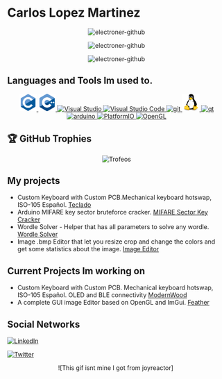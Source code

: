# Carlos Lopez Martinez
<p align="center"> 
  <img src="http://github-readme-streak-stats.herokuapp.com?user=Electroner&theme=tokyonight&date_format=M%20j%5B%2C%20Y%5D" alt="electroner-github" />
</p>
<p align="center"> 
  <img src="https://github-readme-stats.vercel.app/api?username=Electroner&show_icons=true&theme=tokyonight" alt="electroner-github" />
</p>
<p align="center"> 
  <img src="https://github-readme-stats.vercel.app/api/top-langs/?username=Electroner&layout=compact&theme=tokyonight" alt="electroner-github" />
</p>

## Languages and Tools Im used to.

<p align="center"> 
  <a href="https://www.cprogramming.com/" target="_blank" rel="noreferrer"> 
    <img src="https://raw.githubusercontent.com/devicons/devicon/master/icons/c/c-original.svg" alt="c" width="40" height="40"/> 
   </a>
  <a href="https://www.w3schools.com/cpp/" target="_blank" rel="noreferrer"> 
    <img src="https://raw.githubusercontent.com/devicons/devicon/master/icons/cplusplus/cplusplus-original.svg" alt="cplusplus" width="40" height="40"/> 
  </a> 
   <a href="https://visualstudio.microsoft.com/es/" target="_blank" rel="noreferrer"> 
    <img src="https://visualstudio.microsoft.com/wp-content/uploads/2021/10/Product-Icon.svg" alt="Visual Studio" width="40" height="40"/> 
  </a> 
  <a href="https://code.visualstudio.com/" target="_blank" rel="noreferrer"> 
    <img src="https://cdn.icon-icons.com/icons2/2107/PNG/512/file_type_vscode_icon_130084.png" alt="Visual Studio Code" width="40" height="40"/> 
  </a> 
  <a href="https://git-scm.com/" target="_blank" rel="noreferrer"> <img src="https://www.vectorlogo.zone/logos/git-scm/git-scm-icon.svg" alt="git" width="40" height="40"/> 
  </a> 
  <a href="https://www.linux.org/" target="_blank" rel="noreferrer"> 
    <img src="https://raw.githubusercontent.com/devicons/devicon/master/icons/linux/linux-original.svg" alt="linux" width="40" height="40"/> 
  </a> 
  <a href="https://www.qt.io/" target="_blank" rel="noreferrer"> 
    <img src="https://upload.wikimedia.org/wikipedia/commons/0/0b/Qt_logo_2016.svg" alt="qt" width="40" height="40"/> 
  </a> 
  <a href="https://www.arduino.cc/" target="_blank" rel="noreferrer"> 
    <img src="https://cdn.worldvectorlogo.com/logos/arduino-1.svg" alt="arduino" width="40" height="40"/> 
  </a> 
  <a href="https://platformio.org/" target="_blank" rel="noreferrer"> 
    <img src="https://upload.wikimedia.org/wikipedia/commons/c/cd/PlatformIO_logo.svg" alt="PlatformIO" width="40" height="40"/> 
  </a>
  <a href="https://www.opengl.org/" target="_blank" rel="noreferrer"> 
    <img src="https://upload.wikimedia.org/wikipedia/commons/thumb/2/21/OpenGL_logo.svg/1920px-OpenGL_logo.svg.png" alt="OpenGL" width="96" height="40"/> 
  </a> 
</p>

## 🏆 GitHub Trophies

<p align="center">
  <img src="https://github-profile-trophy.vercel.app/?username=Electroner&theme=discord&no-frame=true&no-bg=false&row=2&column=3" alt="Trofeos">
</p>

## My projects
- Custom Keyboard with Custom PCB.Mechanical keyboard hotswap, ISO-105 Español. [Teclado](https://github.com/Electroner/Teclado)
- Arduino MIFARE key sector bruteforce cracker. [MIFARE Sector Key Cracker](https://github.com/Electroner/MIFARE-Sector-Key-Cracker)
- Wordle Solver - Helper that has all parameters to solve any wordle. [Wordle Solver](https://github.com/Electroner/WORDLE_SOLVER)
- Image .bmp Editor that let you resize crop and change the colors and get some statistics about the image. [Image Editor](https://github.com/Electroner/SimpleImageEditor)

## Current Projects Im working on

- Custom Keyboard with Custom PCB. Mechanical keyboard hotswap, ISO-105 Español. OLED and BLE connectivity [ModernWood](https://github.com/Electroner/ModernWood)
- A complete GUI image Editor based on OpenGL and ImGui. [Feather](https://github.com/Electroner/Feather)

## Social Networks

<a href="https://www.linkedin.com/in/carlos-lópez-martínez-49a083227">![LinkedIn](https://img.shields.io/badge/LinkedIn-0077B5?style=for-the-badge&logo=linkedin&logoColor=white)</a>

<a href="https://twitter.com/clm_2001">![Twitter](https://img.shields.io/badge/Twitter-0077B5?style=for-the-badge&logo=twitter&logoColor=white)</a>

<p align="center">
![This gif isnt mine I got from joyreactor]
  <img src="https://github.com/Electroner/Electroner/blob/main/Gif3.gif" alt="">
</p>
